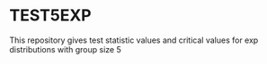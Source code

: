 # TEST5EXP
 This repository gives test statistic values and critical values for exp distributions with group size 5
